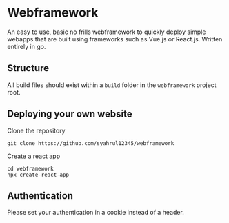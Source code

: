 # Webframework

An easy to use, basic no frills webframework to quickly deploy simple webapps that are built using frameworks such as Vue.js or React.js.
Written entirely in go.

## Structure
All build files should exist within a `build` folder in the `webframework` project root.

## Deploying your own website

Clone the repository
```
git clone https://github.com/syahrul12345/webframework
```

Create a react app
```
cd webframework
npx create-react-app
```

## Authentication
Please set your authentication in a cookie instead of a header.